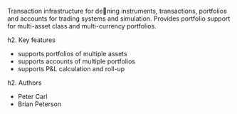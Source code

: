 Transaction infrastructure for dening instruments, transactions,
portfolios and accounts for trading systems and simulation. Provides
portfolio support for multi-asset class and multi-currency portfolios.

h2. Key features

  * supports portfolios of multiple assets
  * supports accounts of multiple portfolios
  * supports P&L calculation and roll-up

h2. Authors

  * Peter Carl
  * Brian Peterson
